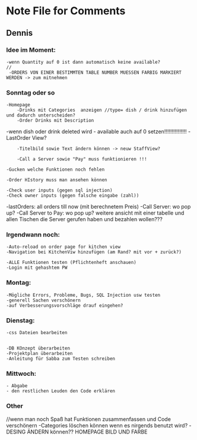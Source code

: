 # Note File for Comments 

## Dennis

### Idee im Moment: 

    -wenn Quantity auf 0 ist dann automatisch keine available?
    //
     -ORDERS VON EINER BESTIMMTEN TABLE NUMBER MUESSEN FARBIG MARKIERT WERDEN -> zum mitnehmen

### Sonntag oder so
    -Homepage 
        -Drinks mit Categories  anzeigen //type= dish / drink hinzufügen und dadurch unterscheiden?
        -Order Drinks mit Description

-wenn dish oder drink deleted wird - available auch auf 0 setzen!!!!!!!!!!!!!!!
        -LastOrder View?

        -Titelbild sowie Text ändern können -> neuw StaffView?

        -Call a Server sowie "Pay" muss funktionieren !!!

    -Gucken welche Funktionen noch fehlen

    -Order HIstory muss man ansehen können

    -Check user inputs (gegen sql injection)
    -Check owner inputs (gegen falsche eingabe (zahl))


-lastOrders: all orders till now (mit berechnetem Preis)
-Call Server: wo pop up?
-Call Server to Pay: wo pop up? weitere ansicht mit einer tabelle und allen Tischen die Server gerufen haben und bezahlen wollen???


### Irgendwann noch:
    -Auto-reload on order page for kitchen view
    -Navigation bei KitchenViw hinzufügen (am Rand? mit vor + zurück?)

    -ALLE Funktionen testen (Pflichtenheft anschauen)
    -Login mit gehashtem PW

###   Montag:
    -Mögliche Errors, Probleme, Bugs, SQL Injection usw testen
    -generell Sachen verschönern
    -auf Verbesserungsvorschläge drauf eingehen?

###   Dienstag:

    -css Dateien bearbeiten 


    -DB KOnzept überarbeiten
    -Projektplan überarbeiten
    -Anleitung für Sabba zum Testen schreiben
###   Mittwoch:
    - Abgabe
    - den restlichen Leuden den Code erklären

 ###   Other
 //wenn man noch Spaß hat Funktionen zusammenfassen und Code verschönern
     -Categories löschen können wenn es nirgends benutzt wird?
 -DESING ÄNDERN können?? HOMEPAGE BILD UND FARBE